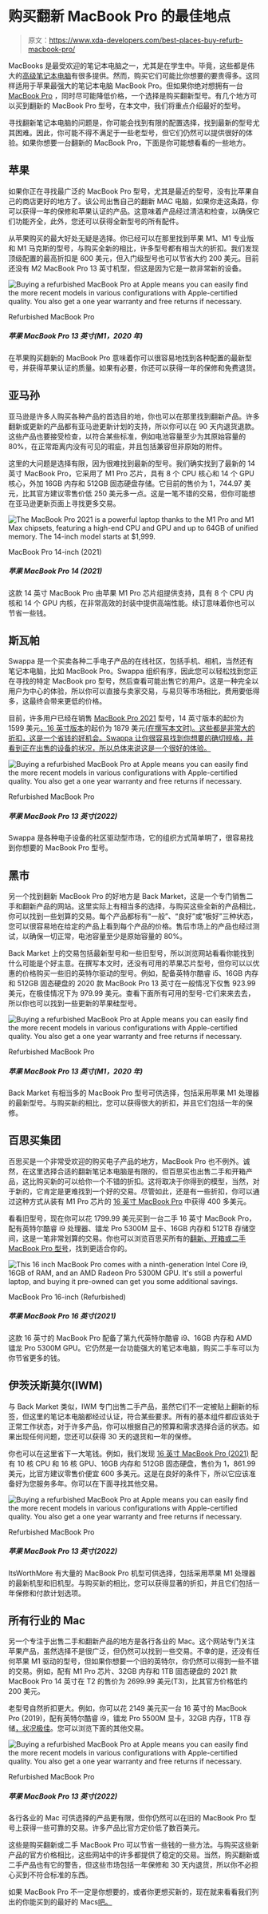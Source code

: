 # 购买翻新 MacBook Pro 的最佳地点

> 原文：<https://www.xda-developers.com/best-places-buy-refurb-macbook-pro/>

MacBooks 是最受欢迎的笔记本电脑之一，尤其是在学生中。毕竟，这些都是伟大的[高级笔记本电脑](https://www.xda-developers.com/best-laptops/)有很多提供。然而，购买它们可能比你想要的要贵得多。这同样适用于苹果最强大的笔记本电脑 MacBook Pro。但如果你绝对想拥有一台 [MacBook Pro](https://www.xda-developers.com/apple-macbook-pro-2021-m1-max-review/) ，同时尽可能降低价格，一个选择是购买翻新型号。有几个地方可以买到翻新的 MacBook Pro 型号，在本文中，我们将重点介绍最好的型号。

寻找翻新笔记本电脑的问题是，你可能会找到有限的配置选择，找到最新的型号尤其困难。因此，你可能不得不满足于一些老型号，但它们仍然可以提供很好的体验。如果你想要一台翻新的 MacBook Pro，下面是你可能想看看的一些地方。

## 苹果

如果你正在寻找最广泛的 MacBook Pro 型号，尤其是最近的型号，没有比苹果自己的商店更好的地方了。该公司出售自己的翻新 MAC 电脑，如果你走这条路，你可以获得一年的保修和苹果认证的产品。这意味着产品经过清洁和检查，以确保它们功能齐全，此外，您还可以获得全新型号的所有配件。

从苹果购买的最大好处无疑是选择。你已经可以在那里找到苹果 M1、M1 专业版和 M1 马克斯的型号，与购买全新的相比，许多型号都有相当大的折扣。我们发现顶级配置的最高折扣是 600 美元，但入门级型号也可以节省大约 200 美元。目前还没有 M2 MacBook Pro 13 英寸机型，但这是因为它是一款非常新的设备。

 <picture>![Buying a refurbished MacBook Pro at Apple means you can easily find the more recent models in various configurations with Apple-certified quality. You also get a one year warranty and free returns if necessary.](img/1e6a2e88da632cbc8837e8446da3e2da.png)</picture> 

Refurbished MacBook Pro

##### 苹果 MacBook Pro 13 英寸(M1，2020 年)

在苹果购买翻新的 MacBook Pro 意味着你可以很容易地找到各种配置的最新型号，并获得苹果认证的质量。如果有必要，你还可以获得一年的保修和免费退货。

## 亚马孙

亚马逊是许多人购买各种产品的首选目的地，你也可以在那里找到翻新产品。许多翻新或更新的产品都有亚马逊更新计划的支持，所以你可以在 90 天内退货退款。这些产品也要接受检查，以符合某些标准，例如电池容量至少为其原始容量的 80%，在正常距离内没有可见的瑕疵，并且包括兼容但非原始的附件。

这里的大问题是选择有限，因为很难找到最新的型号。我们确实找到了最新的 14 英寸 MacBook Pro，它采用了 M1 Pro 芯片，具有 8 个 CPU 核心和 14 个 GPU 核心，外加 16GB 内存和 512GB 固态硬盘存储。它目前的售价为 1，744.97 美元，比其官方建议零售价低 250 美元多一点。这是一笔不错的交易，但你可能想在亚马逊更新页面上寻找更多交易。

 <picture>![The MacBook Pro 2021 is a powerful laptop thanks to the M1 Pro and M1 Max chipsets, featuring a high-end CPU and GPU and up to 64GB of unified memory. The 14-inch model starts at $1,999.](img/709b7dee653de31f687aa0f1cd557edc.png)</picture> 

MacBook Pro 14-inch (2021)

##### 苹果 MacBook Pro 14 (2021)

这款 14 英寸 MacBook Pro 由苹果 M1 Pro 芯片组提供支持，具有 8 个 CPU 内核和 14 个 GPU 内核，在非常高效的封装中提供高端性能。续订意味着你也可以节省一些钱。

## 斯瓦帕

Swappa 是一个买卖各种二手电子产品的在线社区，包括手机、相机，当然还有笔记本电脑，比如 MacBook Pro。Swappa 组织有序，因此您可以轻松找到您正在寻找的特定 MacBook pro 型号，然后查看可能出售它的用户。这是一种完全以用户为中心的体验，所以你可以直接与卖家交易，与易贝等市场相比，费用要低得多，这最终会带来更低的价格。

目前，许多用户已经在销售 [MacBook Pro 2021](https://www.xda-developers.com/macbook-pro-2021/) 型号，14 英寸版本的起价为 1599 美元[，16 英寸版本](https://swappa.com/buy/used/macbook-pro-2021-14)的起价为 1879 美元[(在撰写本文时)。这些都是非常大的折扣，这是一个省钱的好机会。Swappa 让你很容易找到你想要的确切规格，并看到正在出售的设备的状况，所以总体来说这是一个很好的体验。](https://swappa.com/buy/used/macbook-pro-2021-16)

 <picture>![Buying a refurbished MacBook Pro at Apple means you can easily find the more recent models in various configurations with Apple-certified quality. You also get a one year warranty and free returns if necessary.](img/1e6a2e88da632cbc8837e8446da3e2da.png)</picture> 

Refurbished MacBook Pro

##### 苹果 MacBook Pro 13 英寸(2022)

Swappa 是各种电子设备的社区驱动型市场，它的组织方式简单明了，很容易找到你想要的 MacBook Pro 型号。

## 黑市

另一个找到翻新 MacBook Pro 的好地方是 Back Market，这是一个专门销售二手和翻新产品的网站。这里实际上有相当多的选择，与购买这些全新的产品相比，你可以找到一些划算的交易。每个产品都标有“一般”、“良好”或“极好”三种状态，您可以很容易地在给定的产品上看到每个产品的价格。售后市场上的产品也经过测试，以确保一切正常，电池容量至少是原始容量的 80%。

Back Market 上的交易包括最新型号和一些旧型号，所以浏览网站看看你能找到什么可能是个好主意。在撰写本文时，还没有可用的苹果芯片型号，但你可以以优惠的价格购买一些旧的英特尔驱动的型号。例如，配备英特尔酷睿 i5、16GB 内存和 512GB 固态硬盘的 2020 款 MacBook Pro 13 英寸在一般情况下仅售 923.99 美元，在极佳情况下为 979.99 美元。查看下面所有可用的型号-它们来来去去，所以你也可以找到一些更新的苹果硅型号。

 <picture>![Buying a refurbished MacBook Pro at Apple means you can easily find the more recent models in various configurations with Apple-certified quality. You also get a one year warranty and free returns if necessary.](img/1e6a2e88da632cbc8837e8446da3e2da.png)</picture> 

Refurbished MacBook Pro

##### 苹果 MacBook Pro 13 英寸(M1，2020 年)

Back Market 有相当多的 MacBook Pro 型号可供选择，包括采用苹果 M1 处理器的最新型号。与购买新的相比，您可以获得很大的折扣，并且它们包括一年的保修。

## 百思买集团

百思买是一个非常受欢迎的购买电子产品的地方，MacBook Pro 也不例外。诚然，在这里选择合适的翻新笔记本电脑是有限的，但百思买也出售二手和开箱产品，这比购买新的可以给你一个不错的折扣。这将取决于你得到的模型，当然，对于新的，它肯定是更难找到一个好的交易。尽管如此，还是有一些折扣，你可以通过这种方式从装有 M1 Pro 芯片的 [16 英寸 MacBook Pro](https://shop-links.co/1768269385218506478?u1=c3475df3-2724-42be-aa31-5cc2d6c4da94) 中获得 400 多美元。

看看旧型号，现在你可以花 1799.99 美元买到一台二手 16 英寸 MacBook Pro，配有英特尔酷睿 i9 处理器、镭龙 Pro 5300M 显卡、16GB 内存和 512TB 存储空间，这是一笔非常划算的交易。你也可以浏览百思买所有的[翻新、开箱或二手 MacBook Pro 型号](https://shop-links.co/1749336868064321842?u1=c5680e62-29ab-4ffa-8c3b-b23025aafd42)，找到更适合你的。

 <picture>![This 16 inch MacBook Pro comes with a ninth-generation Intel Core i9, 16GB of RAM, and an AMD Radeon Pro 5300M GPU. It's still a powerful laptop, and buying it pre-owned can get you some additional savings.](img/d9ac75bab1be2851d47793e79919b16f.png)</picture> 

MacBook Pro 16-inch (Refurbished)

##### 苹果 MacBook Pro 16 英寸(2021)

这款 16 英寸的 MacBook Pro 配备了第九代英特尔酷睿 i9、16GB 内存和 AMD 镭龙 Pro 5300M GPU。它仍然是一台功能强大的笔记本电脑，购买二手车可以为你节省更多的钱。

## 伊茨沃斯莫尔(IWM)

与 Back Market 类似，IWM 专门出售二手产品，虽然它们不一定被贴上翻新的标签，但这里的笔记本电脑都经过认证，符合某些要求。所有的基本组件都应该处于正常工作状态，对于许多产品，你可以根据自己的预算和需求选择合适的状态。如果出现任何问题，您还可以获得 30 天的退货和一年的保修。

你也可以在这里省下一大笔钱。例如，我们发现 [16 英寸 MacBook Pro (2021)](https://buy.itsworthmore.com/collections/macbook-pro/products/macbook-pro-16-2021-3-2-m1-pro-10-core-cpu-16-core-gpu-16gb-unified-memory-512gb) 配有 10 核 CPU 和 16 核 GPU、16GB 内存和 512GB 固态硬盘，售价为 1，861.99 美元，比官方建议零售价便宜 600 多美元。这是在良好的条件下，所以它应该准备好为您服务多年。你可以在下面寻找其他交易。

 <picture>![Buying a refurbished MacBook Pro at Apple means you can easily find the more recent models in various configurations with Apple-certified quality. You also get a one year warranty and free returns if necessary.](img/1e6a2e88da632cbc8837e8446da3e2da.png)</picture> 

Refurbished MacBook Pro

##### 苹果 MacBook Pro 13 英寸(2022)

ItsWorthMore 有大量的 MacBook Pro 机型可供选择，包括采用苹果 M1 处理器的最新机型和旧机型。与购买新的相比，您可以获得显著的折扣，并且它们包括一年保修和付款计划选项。

## 所有行业的 Mac

另一个专注于出售二手和翻新产品的地方是各行各业的 Mac。这个网站专门关注苹果产品，虽然选择不是很广泛，但仍然可以找到一些交易。不幸的是，还没有任何苹果 M1 驱动的型号，但如果你想要一个旧的英特尔，你仍然可以得到一些不错的交易。例如，配有 M1 Pro 芯片、32GB 内存和 1TB 固态硬盘的 2021 款 MacBook Pro 14 英寸在 T2 的售价为 2699.99 美元(T3)，比其官方价格低约 200 美元。

老型号自然折扣更大。例如，你可以花 2149 美元买一台 16 英寸的 MacBook Pro (2019)，配有英特尔酷睿 i9，镭龙 Pro 5500M 显卡，32GB 内存，1TB 存储[，状况极佳](https://www.macofalltrades.com/apple-macbook-pro-16-inch-2-4ghz-eight-core-i9-retina-late-2019-space-gray-mvvl2ll-a-bto-3-good-condition)。您可以浏览下面的其他交易。

 <picture>![Buying a refurbished MacBook Pro at Apple means you can easily find the more recent models in various configurations with Apple-certified quality. You also get a one year warranty and free returns if necessary.](img/1e6a2e88da632cbc8837e8446da3e2da.png)</picture> 

Refurbished MacBook Pro

##### 苹果 MacBook Pro 13 英寸(2022)

各行各业的 Mac 可供选择的产品更有限，但你仍然可以在旧的 MacBook Pro 型号上获得一些可靠的交易。许多产品比官方定价低了数百美元。

这些是购买翻新或二手 MacBook Pro 可以节省一些钱的一些方法。与购买这些新产品的官方价格相比，这些网站中的许多都提供了稳定的交易。当然，购买翻新或二手产品也有它的警告，但这些市场包括一年保修和 30 天内退货，所以你不必担心买到不符合标准的东西。

如果 MacBook Pro 不一定是你想要的，或者你更想买新的，现在就来看看我们列出的你能买到的最好的 Macs[吧。](https://www.xda-developers.com/best-macs/)